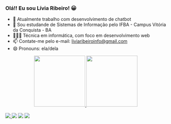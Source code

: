 ### Olá!! Eu sou Lívia Ribeiro!  😀

- 🔭 Atualmente trabalho com desenvolvimento de chatbot
- 🌱 Sou estudande de Sistemas de Informação pelo IFBA - Campus Vitória da Conquista - BA
- 👩🏻‍🎓 Técnica em informática, com foco em desenvolvimento web
- 📫 Contate-me pelo e-mail: liviaribeiroinfo@gmail.com 
- 😄 Pronouns: ela/dela

<div align = "center">


  <a href="https://github.com/lviaribeiro">
  <img height="160em" src="https://github-readme-stats.vercel.app/api?username=lviaribeiro&show_icons=true&theme=dracula&include_all_commits=true&count_private=true"/> 
  <img height = "160em" src = "https://github-readme-stats.vercel.app/api/top-langs/?username=lviaribeiro&layout=compact&langs_count=7&theme=dracula" />
</div><div style = "display: inline_block"> <br>
  
  
  
  <div>
  <a href="https://api.whatsapp.com/send?phone=5577991693949&text=Ol%C3%A1!%20" target="_blank"><img src="https://img.shields.io/badge/WhatsApp-25D366?style=for-the-badge&logo=whatsapp&logoColor=white" target="_blank">   </a> 
  <a href = "https://t.me/lviaribeiro"><img src="https://img.shields.io/badge/Telegram-2CA5E0?style=for-the-badge&logo=telegram&logoColor=white" target="_blank"></a>
  <a href = "mailto:liviaribeiroinfo@gmail.com"><img src="https://img.shields.io/badge/Gmail-D14836?style=for-the-badge&logo=gmail&logoColor=white" target="_blank"></a>
    <a href = "https://www.linkedin.com/in/livia-ribeiro-in/"><img src="https://img.shields.io/badge/LinkedIn-0077B5?style=for-the-badge&logo=linkedin&logoColor=white" target="_blank"></a>
 

    
  </div>

  
